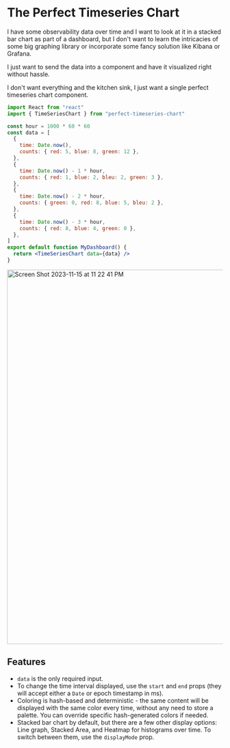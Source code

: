 # The Perfect Timeseries Chart

I have some observability data over time and I want to look at it in a stacked bar chart as part of a dashboard, but I don't want to learn the intricacies of some big graphing library or incorporate some fancy solution like Kibana or Grafana.

I just want to send the data into a component and have it visualized right without hassle.

I don't want everything and the kitchen sink, I just want a single perfect timeseries chart component.

```jsx
import React from "react"
import { TimeSeriesChart } from "perfect-timeseries-chart"

const hour = 1000 * 60 * 60
const data = [
  {
    time: Date.now(),
    counts: { red: 5, blue: 8, green: 12 },
  },
  {
    time: Date.now() - 1 * hour,
    counts: { red: 1, blue: 2, bleu: 2, green: 3 },
  },
  {
    time: Date.now() - 2 * hour,
    counts: { green: 0, red: 8, blue: 5, bleu: 2 },
  },
  {
    time: Date.now() - 3 * hour,
    counts: { red: 8, blue: 4, green: 0 },
  },
]
export default function MyDashboard() {
  return <TimeSeriesChart data={data} />
}
```

<img width="872" alt="Screen Shot 2023-11-15 at 11 22 41 PM" src="https://github.com/DireLines/perfect-timeseries-chart/assets/16977657/fd2e5861-0f69-454e-a14f-9f2dd8a74138">

## Features

- `data` is the only required input.
- To change the time interval displayed, use the `start` and `end` props (they will accept either a `Date` or epoch timestamp in ms).
- Coloring is hash-based and deterministic - the same content will be displayed with the same color every time, without any need to store a palette. You can override specific hash-generated colors if needed.
- Stacked bar chart by default, but there are a few other display options: Line graph, Stacked Area, and Heatmap for histograms over time. To switch between them, use the `displayMode` prop.
